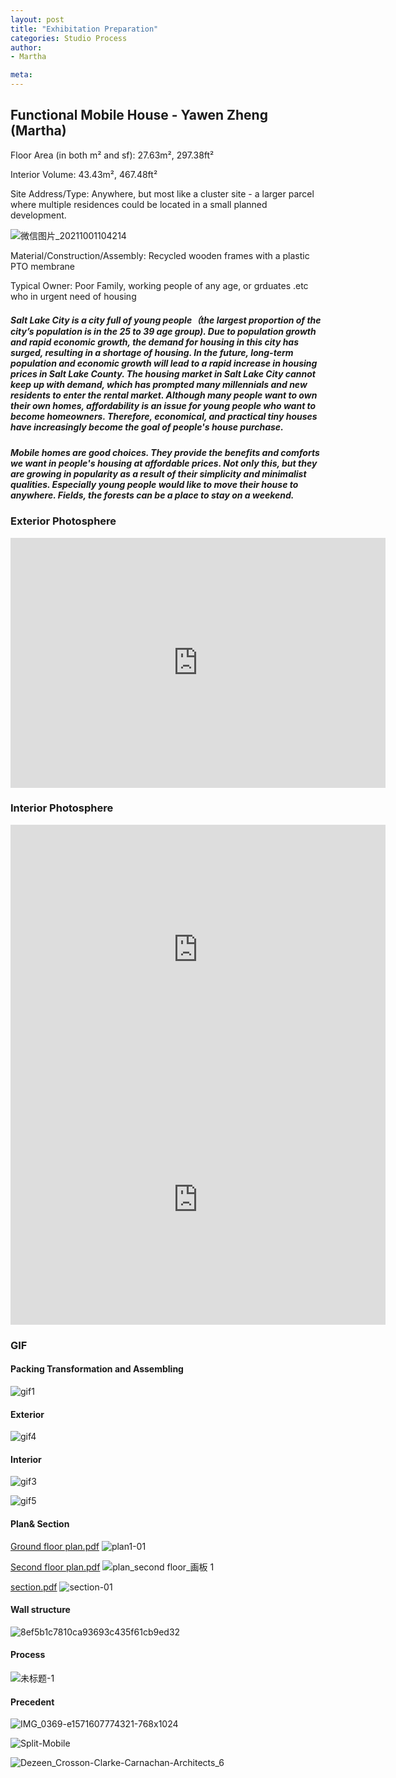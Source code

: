 ```yaml
---
layout: post
title: "Exhibitation Preparation"
categories: Studio Process
author:
- Martha

meta:
---
```


## Functional Mobile House - Yawen Zheng (Martha)

Floor Area (in both m² and sf): 27.63m², 297.38ft²

Interior Volume: 43.43m², 467.48ft²

Site Address/Type: Anywhere, but most like a cluster site - a larger parcel where multiple residences could be located in a small planned development.

![微信图片_20211001104214](https://user-images.githubusercontent.com/90550813/135557444-7d0e2297-71eb-4978-85be-6044ec1d146d.png)

Material/Construction/Assembly: Recycled wooden frames with a plastic PTO membrane

Typical Owner: Poor Family, working people of any age, or grduates .etc who in urgent need of housing

##### Salt Lake City is a city full of young people（the largest proportion of the city’s population is in the 25 to 39 age group). Due to population growth and rapid economic growth, the demand for housing in this city has surged, resulting in a shortage of housing. In the future, long-term population and economic growth will lead to a rapid increase in housing prices in Salt Lake County. The housing market in Salt Lake City cannot keep up with demand, which has prompted many millennials and new residents to enter the rental market. Although many people want to own their own homes, affordability is an issue for young people who want to become homeowners. Therefore, economical, and practical tiny houses have increasingly become the goal of people's house purchase.

##### Mobile homes are good choices. They provide the benefits and comforts we want in people's housing at affordable prices. Not only this, but they are growing in popularity as a result of their simplicity and minimalist qualities. Especially young people would like to move their house to anywhere. Fields, the forests can be a place to stay on a weekend.

### Exterior Photosphere

<iframe width="600" height="400" allowfullscreen style="border-style:none;" src="https://cdn.pannellum.org/2.5/pannellum.htm#panorama=https%3A//i.loli.net/2021/10/01/JCXDWcsrxh9NbPK.jpg&autoLoad=true"></iframe>

### Interior Photosphere

<iframe width="600" height="400" allowfullscreen style="border-style:none;" src="https://cdn.pannellum.org/2.5/pannellum.htm#panorama=https%3A//i.loli.net/2021/10/01/rQFzCoDfWnOcyU7.jpg&autoLoad=true"></iframe>


<iframe width="600" height="400" allowfullscreen style="border-style:none;" src="https://cdn.pannellum.org/2.5/pannellum.htm#panorama=https%3A//i.loli.net/2021/10/01/lU8JYsWPEVBrpOc.jpg&autoLoad=true"></iframe>

### GIF
#### Packing Transformation and Assembling
![gif1](https://user-images.githubusercontent.com/90550813/135559441-d96c2a6f-1fdc-460e-b8e5-663884f0ad37.gif)

#### Exterior
![gif4](https://user-images.githubusercontent.com/90550813/135559475-149a80d9-5f0c-42f6-b2ee-6782ed58445d.gif)

#### Interior
![gif3](https://user-images.githubusercontent.com/90550813/135559519-4a6f30e4-ce3a-4a28-b433-d77daa2934e2.gif)

![gif5](https://user-images.githubusercontent.com/90550813/135559559-3cc93619-ed20-4b18-9f2a-26efe32d8c39.gif)

#### Plan& Section

[Ground floor plan.pdf](https://github.com/yawenzh/YZmar/files/7260578/plan1.pdf)
![plan1-01](https://user-images.githubusercontent.com/90550813/135548231-e35fc173-1fef-44cb-97cb-093ff58785bb.jpg)



[Second floor plan.pdf](https://github.com/yawenzh/YZmar/files/7260587/plan2.pdf)
![plan_second floor_画板 1](https://user-images.githubusercontent.com/90550813/135548244-9c81194d-d95e-47a3-ac8e-0dc198b87a81.jpg)


[section.pdf](https://github.com/yawenzh/YZmar/files/7260592/section.pdf)
![section-01](https://user-images.githubusercontent.com/90550813/135548254-54918b30-5de4-45e6-a9fc-c6145f6680b5.jpg)


#### Wall structure
![8ef5b1c7810ca93693c435f61cb9ed32](https://user-images.githubusercontent.com/90550813/135539271-b7d647d5-9ff9-45c8-849f-2bc33700802e.jpg)

#### Process
![未标题-1](https://user-images.githubusercontent.com/90550813/135567831-9a7ccc57-bc65-4e14-81bc-a3671c6d1ecd.jpg)


#### Precedent
![IMG_0369-e1571607774321-768x1024](https://user-images.githubusercontent.com/90550813/135560798-02162cb6-e9bb-49d6-861b-552d1e5352c9.jpg)

![Split-Mobile](https://user-images.githubusercontent.com/90550813/135560806-4cce6a0b-33d1-4a46-9177-882b849639c5.jpg)

![Dezeen_Crosson-Clarke-Carnachan-Architects_6](https://user-images.githubusercontent.com/90550813/135560992-3e076e8a-ba1c-4f68-b704-069eadcbc5fc.jpg)





